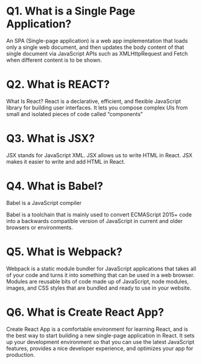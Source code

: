 # Q1. What is a Single Page Application?
An SPA (Single-page application) is a web app implementation that loads only a single web document, and then updates the body content of that single document via JavaScript APIs such as XMLHttpRequest and Fetch when different content is to be shown.

# Q2. What is REACT?
What Is React? React is a declarative, efficient, and flexible JavaScript library for building user interfaces. It lets you compose complex UIs from small and isolated pieces of code called “components”

# Q3. What is JSX?
JSX stands for JavaScript XML. JSX allows us to write HTML in React. JSX makes it easier to write and add HTML in React.

# Q4. What is Babel?
Babel is a JavaScript compiler

Babel is a toolchain that is mainly used to convert ECMAScript 2015+ code into a backwards compatible version of JavaScript in current and older browsers or environments.

# Q5. What is Webpack?
Webpack is a static module bundler for JavaScript applications that takes all of your code and turns it into something that can be used in a web browser. Modules are reusable bits of code made up of JavaScript, node modules, images, and CSS styles that are bundled and ready to use in your website.

# Q6. What is Create React App?
Create React App is a comfortable environment for learning React, and is the best way to start building a new single-page application in React. It sets up your development environment so that you can use the latest JavaScript features, provides a nice developer experience, and optimizes your app for production.
